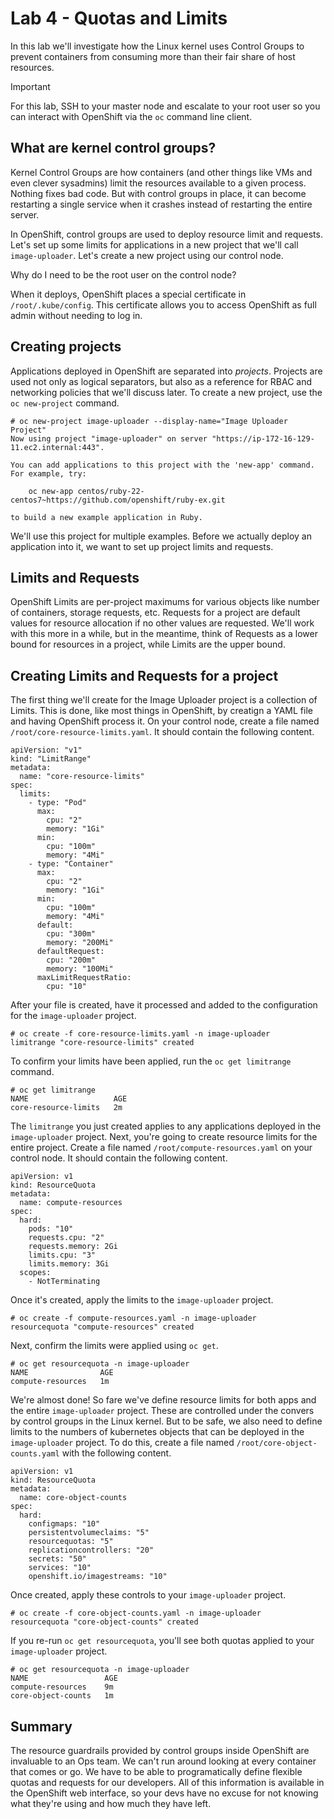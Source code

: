 Lab 4 - Quotas and Limits
=========================

In this lab we'll investigate how the Linux kernel uses Control Groups
to prevent containers from consuming more than their fair share of host
resources.

Important

For this lab, SSH to your master node and escalate to your root user so
you can interact with OpenShift via the `oc` command line client.

What are kernel control groups?
-------------------------------

Kernel Control Groups are how containers (and other things like VMs and
even clever sysadmins) limit the resources available to a given process.
Nothing fixes bad code. But with control groups in place, it can become
restarting a single service when it crashes instead of restarting the
entire server.

In OpenShift, control groups are used to deploy resource limit and
requests. Let's set up some limits for applications in a new project
that we'll call `image-uploader`. Let's create a new project using our
control node.

Why do I need to be the root user on the control node?

When it deploys, OpenShift places a special certificate in
`/root/.kube/config`. This certificate allows you to access OpenShift as
full admin without needing to log in.

Creating projects
-----------------

Applications deployed in OpenShift are separated into *projects*.
Projects are used not only as logical separators, but also as a
reference for RBAC and networking policies that we'll discuss later. To
create a new project, use the `oc new-project` command.

    # oc new-project image-uploader --display-name="Image Uploader Project"
    Now using project "image-uploader" on server "https://ip-172-16-129-11.ec2.internal:443".

    You can add applications to this project with the 'new-app' command. For example, try:

        oc new-app centos/ruby-22-centos7~https://github.com/openshift/ruby-ex.git

    to build a new example application in Ruby.

We'll use this project for multiple examples. Before we actually deploy
an application into it, we want to set up project limits and requests.

Limits and Requests
-------------------

OpenShift Limits are per-project maximums for various objects like
number of containers, storage requests, etc. Requests for a project are
default values for resource allocation if no other values are requested.
We'll work with this more in a while, but in the meantime, think of
Requests as a lower bound for resources in a project, while Limits are
the upper bound.

Creating Limits and Requests for a project
------------------------------------------

The first thing we'll create for the Image Uploader project is a
collection of Limits. This is done, like most things in OpenShift, by
creatign a YAML file and having OpenShift process it. On your control
node, create a file named `/root/core-resource-limits.yaml`. It should
contain the following content.

    apiVersion: "v1"
    kind: "LimitRange"
    metadata:
      name: "core-resource-limits"
    spec:
      limits:
        - type: "Pod"
          max:
            cpu: "2"
            memory: "1Gi"
          min:
            cpu: "100m"
            memory: "4Mi"
        - type: "Container"
          max:
            cpu: "2"
            memory: "1Gi"
          min:
            cpu: "100m"
            memory: "4Mi"
          default:
            cpu: "300m"
            memory: "200Mi"
          defaultRequest:
            cpu: "200m"
            memory: "100Mi"
          maxLimitRequestRatio:
            cpu: "10"

After your file is created, have it processed and added to the
configuration for the `image-uploader` project.

    # oc create -f core-resource-limits.yaml -n image-uploader
    limitrange "core-resource-limits" created

To confirm your limits have been applied, run the `oc get limitrange`
command.

    # oc get limitrange
    NAME                   AGE
    core-resource-limits   2m

The `limitrange` you just created applies to any applications deployed
in the `image-uploader` project. Next, you're going to create resource
limits for the entire project. Create a file named
`/root/compute-resources.yaml` on your control node. It should contain
the following content.

    apiVersion: v1
    kind: ResourceQuota
    metadata:
      name: compute-resources
    spec:
      hard:
        pods: "10"
        requests.cpu: "2"
        requests.memory: 2Gi
        limits.cpu: "3"
        limits.memory: 3Gi
      scopes:
        - NotTerminating

Once it's created, apply the limits to the `image-uploader` project.

    # oc create -f compute-resources.yaml -n image-uploader
    resourcequota "compute-resources" created

Next, confirm the limits were applied using `oc get`.

    # oc get resourcequota -n image-uploader
    NAME                AGE
    compute-resources   1m

We're almost done! So fare we've define resource limits for both apps
and the entire `image-uploader` project. These are controlled under the
convers by control groups in the Linux kernel. But to be safe, we also
need to define limits to the numbers of kubernetes objects that can be
deployed in the `image-uploader` project. To do this, create a file
named `/root/core-object-counts.yaml` with the following content.

    apiVersion: v1
    kind: ResourceQuota
    metadata:
      name: core-object-counts
    spec:
      hard:
        configmaps: "10"
        persistentvolumeclaims: "5"
        resourcequotas: "5"
        replicationcontrollers: "20"
        secrets: "50"
        services: "10"
        openshift.io/imagestreams: "10"

Once created, apply these controls to your `image-uploader` project.

    # oc create -f core-object-counts.yaml -n image-uploader
    resourcequota "core-object-counts" created

If you re-run `oc get resourcequota`, you'll see both quotas applied to
your `image-uploader` project.

    # oc get resourcequota -n image-uploader
    NAME                 AGE
    compute-resources    9m
    core-object-counts   1m

Summary
-------

The resource guardrails provided by control groups inside OpenShift are
invaluable to an Ops team. We can't run around looking at every
container that comes or go. We have to be able to programatically define
flexible quotas and requests for our developers. All of this information
is available in the OpenShift web interface, so your devs have no excuse
for not knowing what they're using and how much they have left.
